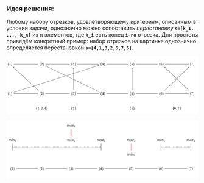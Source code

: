 ### Идея решения:

Любому набору отрезков, удовлетворяющему критериям, описанным в условии задачи, однозначно можно сопоставить *перестановку* **`s=[k_1, ..., k_n]`** из n элементов, где **`k_i`** есть конец **`i-го`** отрезка. Для простоты приведём конкретный пример: набор отрезков на картинке однозначно определяется перестановкой **`s=[4,1,3,2,5,7,6]`**.

![Иллюстрация к проекту](https://github.com/GiBBS-Matvey/Source-cpp/raw/master/Intersecting_segments(ver.2)/Images/example_segments.jpg)

![Иллюстрация к проекту](https://github.com/GiBBS-Matvey/Source-cpp/raw/master/Intersecting_segments(ver.2)/Images/cycles_segments.jpg)
